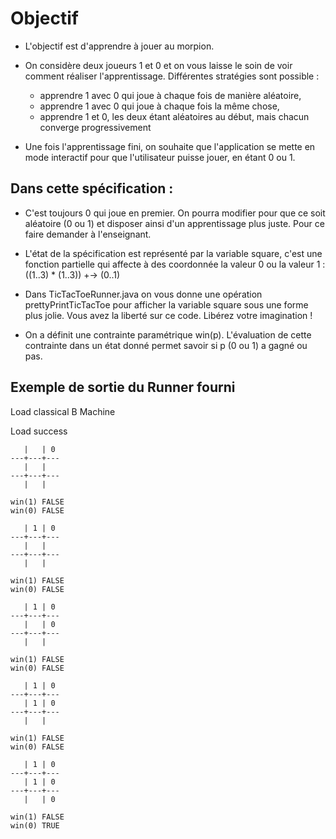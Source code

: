 # Objectif

* L'objectif est d'apprendre à jouer au morpion.
* On considère deux joueurs 1 et 0 et on vous laisse le soin de voir comment réaliser l'apprentissage. Différentes stratégies sont possible : 

    - apprendre 1 avec 0 qui joue à chaque fois de manière aléatoire, 
    - apprendre 1 avec 0 qui joue à chaque fois la même chose,
    - apprendre 1 et 0, les deux étant aléatoires au début, mais chacun converge progressivement

* Une fois l'apprentissage fini, on souhaite que l'application se mette en mode interactif pour que l'utilisateur puisse jouer, en étant 0 ou 1. 


## Dans cette spécification :

* C'est toujours 0 qui joue en premier. On pourra modifier pour que ce soit aléatoire (0 ou 1) et disposer ainsi d'un apprentissage plus juste. Pour ce faire demander à l'enseignant.

* L'état de la spécification est représenté par la variable square, c'est une fonction partielle qui affecte à des coordonnée la valeur 0 ou la valeur 1 : ((1..3) * (1..3)) +-> (0..1) 

* Dans TicTacToeRunner.java on vous donne une opération prettyPrintTicTacToe pour afficher la variable square sous une forme plus jolie. Vous avez la liberté sur ce code. Libérez votre imagination !

* On a définit une contrainte paramétrique win(p). L'évaluation de cette contrainte dans un état donné permet savoir si p (0 ou 1) a gagné ou pas.

## Exemple de sortie du Runner fourni

Load classical B Machine

Load success

```
   |   | 0
---+---+---
   |   |  
---+---+---
   |   |  

win(1) FALSE
win(0) FALSE

   | 1 | 0
---+---+---
   |   |  
---+---+---
   |   |  

win(1) FALSE
win(0) FALSE

   | 1 | 0
---+---+---
   |   | 0
---+---+---
   |   |  

win(1) FALSE
win(0) FALSE

   | 1 | 0
---+---+---
   | 1 | 0
---+---+---
   |   |  

win(1) FALSE
win(0) FALSE

   | 1 | 0
---+---+---
   | 1 | 0
---+---+---
   |   | 0

win(1) FALSE
win(0) TRUE